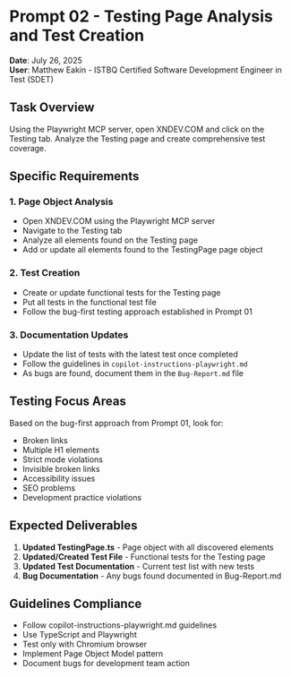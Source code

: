 # Prompt 02 - Testing Page Analysis and Test Creation

**Date**: July 26, 2025  
**User**: Matthew Eakin - ISTBQ Certified Software Development Engineer in Test (SDET)

## Task Overview

Using the Playwright MCP server, open XNDEV.COM and click on the Testing tab. Analyze the Testing page and create comprehensive test coverage.

## Specific Requirements

### 1. Page Object Analysis
- Open XNDEV.COM using the Playwright MCP server
- Navigate to the Testing tab
- Analyze all elements found on the Testing page
- Add or update all elements found to the TestingPage page object

### 2. Test Creation
- Create or update functional tests for the Testing page
- Put all tests in the functional test file
- Follow the bug-first testing approach established in Prompt 01

### 3. Documentation Updates
- Update the list of tests with the latest test once completed
- Follow the guidelines in `copilot-instructions-playwright.md`
- As bugs are found, document them in the `Bug-Report.md` file

## Testing Focus Areas

Based on the bug-first approach from Prompt 01, look for:
- Broken links
- Multiple H1 elements
- Strict mode violations
- Invisible broken links
- Accessibility issues
- SEO problems
- Development practice violations

## Expected Deliverables

1. **Updated TestingPage.ts** - Page object with all discovered elements
2. **Updated/Created Test File** - Functional tests for the Testing page
3. **Updated Test Documentation** - Current test list with new tests
4. **Bug Documentation** - Any bugs found documented in Bug-Report.md

## Guidelines Compliance

- Follow copilot-instructions-playwright.md guidelines
- Use TypeScript and Playwright
- Test only with Chromium browser
- Implement Page Object Model pattern
- Document bugs for development team action
